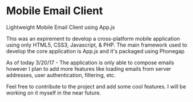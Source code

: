 # Mobile Email Client
Lightweight Mobile Email Client using App.js

This was an expirement to develop a cross-platform mobile application using only HTML5, CSS3, Javascript, & PHP.
The main framework used to develop the core application is App.js and it's packaged using Phonegap

As of today 3/20/17 - The application is only able to compose emails however I plan to add more features like loading emails from
server addresses, user authentication, filtering, etc.

Feel free to contribute to the project and add some cool features. I will be working on it myself in the near future.

